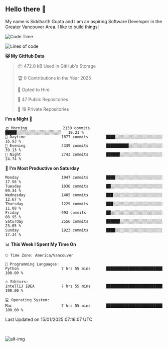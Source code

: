## Hello there :wave:

My name is Siddharth Gupta and I am an aspiring Software Developer in the Greater Vancouver Area. I like to build things!

<!-- ![gif](https://github.com/siddg97/siddg97/blob/master/dino.gif) -->

<!--START_SECTION:waka-->
![Code Time](http://img.shields.io/badge/Code%20Time-2%2C043%20hrs%2054%20mins-blue)

![Lines of code](https://img.shields.io/badge/From%20Hello%20World%20I%27ve%20Written-15.7%20million%20lines%20of%20code-blue)

**🐱 My GitHub Data** 

> 📦 472.0 kB Used in GitHub's Storage 
 > 
> 🏆 0 Contributions in the Year 2025
 > 
> 💼 Opted to Hire
 > 
> 📜 47 Public Repositories 
 > 
> 🔑 19 Private Repositories 
 > 
**I'm a Night 🦉** 

```text
🌞 Morning                2130 commits        █████░░░░░░░░░░░░░░░░░░░░   19.21 % 
🌆 Daytime                1877 commits        ████░░░░░░░░░░░░░░░░░░░░░   16.93 % 
🌃 Evening                4339 commits        ██████████░░░░░░░░░░░░░░░   39.13 % 
🌙 Night                  2743 commits        ██████░░░░░░░░░░░░░░░░░░░   24.74 % 
```
📅 **I'm Most Productive on Saturday** 

```text
Monday                   1947 commits        ████░░░░░░░░░░░░░░░░░░░░░   17.56 % 
Tuesday                  1036 commits        ██░░░░░░░░░░░░░░░░░░░░░░░   09.34 % 
Wednesday                1405 commits        ███░░░░░░░░░░░░░░░░░░░░░░   12.67 % 
Thursday                 1229 commits        ███░░░░░░░░░░░░░░░░░░░░░░   11.08 % 
Friday                   993 commits         ██░░░░░░░░░░░░░░░░░░░░░░░   08.95 % 
Saturday                 2556 commits        ██████░░░░░░░░░░░░░░░░░░░   23.05 % 
Sunday                   1923 commits        ████░░░░░░░░░░░░░░░░░░░░░   17.34 % 
```


📊 **This Week I Spent My Time On** 

```text
🕑︎ Time Zone: America/Vancouver

💬 Programming Languages: 
Python                   7 hrs 55 mins       █████████████████████████   100.00 % 

🔥 Editors: 
IntelliJ IDEA            7 hrs 55 mins       █████████████████████████   100.00 % 

💻 Operating System: 
Mac                      7 hrs 55 mins       █████████████████████████   100.00 % 
```


 Last Updated on 15/01/2025 07:16:07 UTC
<!--END_SECTION:waka-->

<br>

![alt-img](https://github-readme-stats.vercel.app/api?username=siddg97&count_private=true&theme=nightowl&show_icons=true)

